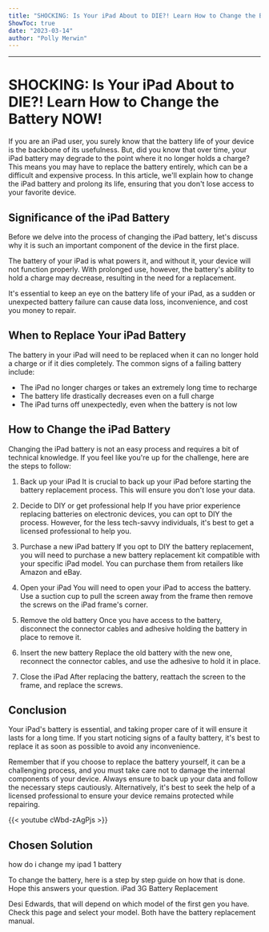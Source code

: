 ```yaml
---
title: "SHOCKING: Is Your iPad About to DIE?! Learn How to Change the Battery NOW!"
ShowToc: true 
date: "2023-03-14"
author: "Polly Merwin"
---
```

*****
# SHOCKING: Is Your iPad About to DIE?! Learn How to Change the Battery NOW!

If you are an iPad user, you surely know that the battery life of your device is the backbone of its usefulness. But, did you know that over time, your iPad battery may degrade to the point where it no longer holds a charge? This means you may have to replace the battery entirely, which can be a difficult and expensive process. In this article, we'll explain how to change the iPad battery and prolong its life, ensuring that you don't lose access to your favorite device.

## Significance of the iPad Battery

Before we delve into the process of changing the iPad battery, let's discuss why it is such an important component of the device in the first place.

The battery of your iPad is what powers it, and without it, your device will not function properly. With prolonged use, however, the battery's ability to hold a charge may decrease, resulting in the need for a replacement.

It's essential to keep an eye on the battery life of your iPad, as a sudden or unexpected battery failure can cause data loss, inconvenience, and cost you money to repair.

## When to Replace Your iPad Battery

The battery in your iPad will need to be replaced when it can no longer hold a charge or if it dies completely. The common signs of a failing battery include:

- The iPad no longer charges or takes an extremely long time to recharge
- The battery life drastically decreases even on a full charge
- The iPad turns off unexpectedly, even when the battery is not low

## How to Change the iPad Battery

Changing the iPad battery is not an easy process and requires a bit of technical knowledge. If you feel like you're up for the challenge, here are the steps to follow:

1. Back up your iPad
It is crucial to back up your iPad before starting the battery replacement process. This will ensure you don't lose your data.

2. Decide to DIY or get professional help
If you have prior experience replacing batteries on electronic devices, you can opt to DIY the process. However, for the less tech-savvy individuals, it's best to get a licensed professional to help you.

3. Purchase a new iPad battery
If you opt to DIY the battery replacement, you will need to purchase a new battery replacement kit compatible with your specific iPad model. You can purchase them from retailers like Amazon and eBay.

4. Open your iPad
You will need to open your iPad to access the battery. Use a suction cup to pull the screen away from the frame then remove the screws on the iPad frame's corner.

5. Remove the old battery
Once you have access to the battery, disconnect the connector cables and adhesive holding the battery in place to remove it.

6. Insert the new battery
Replace the old battery with the new one, reconnect the connector cables, and use the adhesive to hold it in place.

7. Close the iPad
After replacing the battery, reattach the screen to the frame, and replace the screws.

## Conclusion

Your iPad's battery is essential, and taking proper care of it will ensure it lasts for a long time. If you start noticing signs of a faulty battery, it's best to replace it as soon as possible to avoid any inconvenience.

Remember that if you choose to replace the battery yourself, it can be a challenging process, and you must take care not to damage the internal components of your device. Always ensure to back up your data and follow the necessary steps cautiously. Alternatively, it's best to seek the help of a licensed professional to ensure your device remains protected while repairing.

{{< youtube cWbd-zAgPjs >}} 



## Chosen Solution
 how do i change my ipad 1 battery

 To change the battery,  here is a step by step guide on how that is done. Hope this answers your question.
iPad 3G Battery Replacement

 Desi Edwards, that will depend on which model of the first gen you have. Check this page and select your model. Both have the battery replacement manual.




